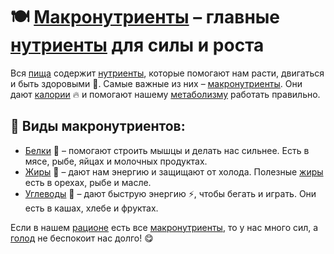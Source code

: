 # 🍽️ [Макронутриенты](macronutrients.md) – главные [нутриенты](nutrient.md) для силы и роста

Вся [пища](food2.md) содержит [нутриенты](nutrient.md), которые помогают нам расти, двигаться и быть здоровыми 💪.
Самые важные из них – [макронутриенты](macronutrients.md). Они дают [калории](calories.md) 🔥 и помогают нашему [метаболизму](metabolism.md) работать правильно.

## 🔹 Виды макронутриентов:
- [Белки](protein.md) 🥩 – помогают строить мышцы и делать нас сильнее. Есть в мясе, рыбе, яйцах и молочных продуктах.
- [Жиры](fats.md) 🥑 – дают нам энергию и защищают от холода. Полезные [жиры](fats.md) есть в орехах, рыбе и масле.
- [Углеводы](carbohydrates.md) 🍞 – дают быструю энергию ⚡️, чтобы бегать и играть. Они есть в кашах, хлебе и фруктах.

Если в нашем [рационе](ration.md) есть все [макронутриенты](macronutrients.md), то у нас много сил, а [голод](hunger.md) не беспокоит нас долго! 😋
